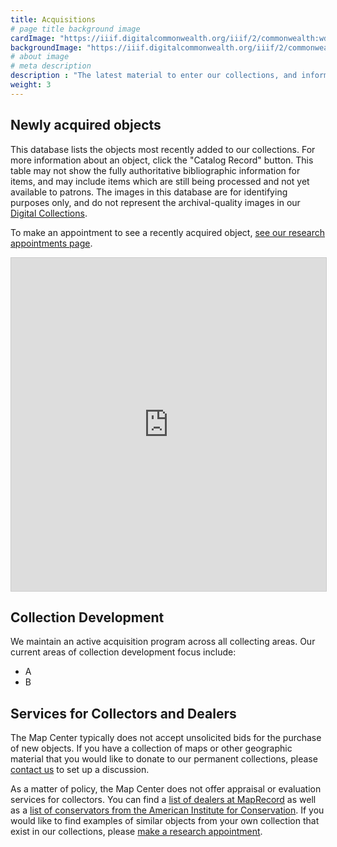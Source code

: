 ```yaml
---
title: Acquisitions
# page title background image
cardImage: "https://iiif.digitalcommonwealth.org/iiif/2/commonwealth:wd3765932/1197,2952,7553,3500/1800,/0/default.jpg"
backgroundImage: "https://iiif.digitalcommonwealth.org/iiif/2/commonwealth:wd3765932/1197,2952,7553,3136/1800,/0/default.jpg"
# about image
# meta description
description : "The latest material to enter our collections, and information on our collection development areas"
weight: 3
---
```


## Newly acquired objects 

This database lists the objects most recently added to our collections. For more information about an object, click the "Catalog Record" button. This table may not show the fully authoritative bibliographic information for items, and may include items which are still being processed and not yet available to patrons. The images in this database are for identifying purposes only, and do not represent the archival-quality images in our [Digital Collections](collections/digital-collections).

To make an appointment to see a recently acquired object, [see our research appointments page](/research/appointments).

<iframe class="airtable-embed" src="https://airtable.com/embed/shr0RgG4AfpROgnqH?backgroundColor=green&viewControls=on" frameborder="0" onmousewheel="" width="100%" height="533" style="background: transparent; border: 1px solid #ccc;"></iframe>

## Collection Development

We maintain an active acquisition program across all collecting areas. Our current areas of collection development focus include:
* A
* B

## Services for Collectors and Dealers

The Map Center typically does not accept unsolicited bids for the purchase of new objects. If you have a collection of maps or other geographic material that you would like to donate to our permanent collections, please [contact us](/about/contact) to set up a discussion.

As a matter of policy, the Map Center does not offer appraisal or evaluation services for collectors. You can find a [list of dealers at MapRecord](https://www.maprecord.com/Dealers.html) as well as a [list of conservators from the American Institute for Conservation](https://www.culturalheritage.org/about-conservation/find-a-conservator). If you would like to find examples of similar objects from your own collection that exist in our collections, please [make a research appointment](/research).